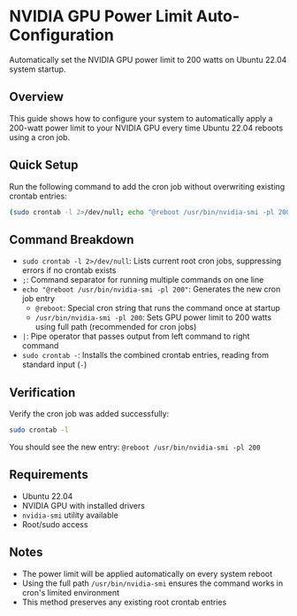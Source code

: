 # NVIDIA GPU Power Limit Auto-Configuration

Automatically set the NVIDIA GPU power limit to 200 watts on Ubuntu 22.04 system startup.

## Overview

This guide shows how to configure your system to automatically apply a 200-watt power limit to your NVIDIA GPU every time Ubuntu 22.04 reboots using a cron job.

## Quick Setup

Run the following command to add the cron job without overwriting existing crontab entries:

```bash
(sudo crontab -l 2>/dev/null; echo "@reboot /usr/bin/nvidia-smi -pl 200") | sudo crontab -
```

## Command Breakdown

- `sudo crontab -l 2>/dev/null`: Lists current root cron jobs, suppressing errors if no crontab exists
- `;`: Command separator for running multiple commands on one line
- `echo "@reboot /usr/bin/nvidia-smi -pl 200"`: Generates the new cron job entry
  - `@reboot`: Special cron string that runs the command once at startup
  - `/usr/bin/nvidia-smi -pl 200`: Sets GPU power limit to 200 watts using full path (recommended for cron jobs)
- `|`: Pipe operator that passes output from left command to right command
- `sudo crontab -`: Installs the combined crontab entries, reading from standard input (`-`)

## Verification

Verify the cron job was added successfully:

```bash
sudo crontab -l
```

You should see the new entry: `@reboot /usr/bin/nvidia-smi -pl 200`

## Requirements

- Ubuntu 22.04
- NVIDIA GPU with installed drivers
- `nvidia-smi` utility available
- Root/sudo access

## Notes

- The power limit will be applied automatically on every system reboot
- Using the full path `/usr/bin/nvidia-smi` ensures the command works in cron's limited environment
- This method preserves any existing root crontab entries
